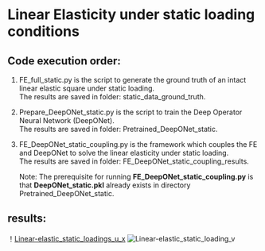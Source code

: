 # Linear Elasticity under static loading conditions  
## Code execution order:  
1. FE_full_static.py is the script to generate the ground truth of an intact linear elastic square under static loading.  
   The results are saved in folder: static_data_ground_truth.  

2. Prepare_DeepONet_static.py is the script to train the Deep Operator Neural Network (DeepONet).  
   The results are saved in folder: Pretrained_DeepONet_static.  

3. FE_DeepONet_static_coupling.py is the framework which couples the FE and DeepONet to solve the linear elasticity under static loading.  
   The results are saved in folder: FE_DeepONet_static_coupling_results.
     
   Note: The prerequisite for running **FE_DeepONet_static_coupling.py** is that **DeepONet_static.pkl** already exists in directory Pretrained_DeepONet_static.
   
## results: 
！[Linear-elastic_static_loadings_u_x](https://github.com/Centrum-IntelliPhysics/Time-Marching-Neural-Operator-FE-Coupling/blob/main/Linear%20Elasticity%20Static%20loading/readme_figures_LE/Fig.4_linear_static_coupling_u.jpg)
![Linear-elastic_static_loading_v](https://github.com/Centrum-IntelliPhysics/Time-Marching-Neural-Operator-FE-Coupling/blob/main/Linear%20Elasticity%20Static%20loading/readme_figures_LE/Fig.4_linear_static_coupling_v.jpg)

